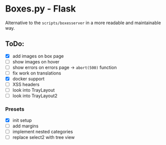 # Boxes.py - Flask

Alternative to the `scripts/boxesserver` in a more readable and maintainable way.

## ToDo:

* [x] add images on box page
* [ ] show images on hover
* [ ] show errors on errors page -> `abort(500)` function
* [ ] fix work on translations
* [x] docker support
* [ ] XSS headers
* [ ] look into TrayLayout
* [ ] look into TrayLayout2

### Presets
* [x] init setup
* [ ] add margins
* [ ] implement nested categories
* [ ] replace select2 with tree view 